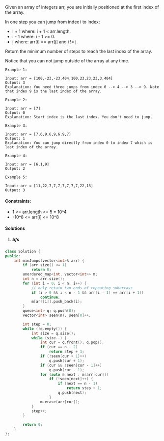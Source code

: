 Given an array of integers arr, you are initially positioned at the first index of the array.

In one step you can jump from index i to index:

-    i + 1 where: i + 1 < arr.length.
-    i - 1 where: i - 1 >= 0.
-    j where: arr[i] == arr[j] and i != j.

Return the minimum number of steps to reach the last index of the array.

Notice that you can not jump outside of the array at any time.

 

```
Example 1:

Input: arr = [100,-23,-23,404,100,23,23,23,3,404]
Output: 3
Explanation: You need three jumps from index 0 --> 4 --> 3 --> 9. Note that index 9 is the last index of the array.

Example 2:

Input: arr = [7]
Output: 0
Explanation: Start index is the last index. You don't need to jump.

Example 3:

Input: arr = [7,6,9,6,9,6,9,7]
Output: 1
Explanation: You can jump directly from index 0 to index 7 which is last index of the array.

Example 4:

Input: arr = [6,1,9]
Output: 2

Example 5:

Input: arr = [11,22,7,7,7,7,7,7,7,22,13]
Output: 3
```

 

#### Constraints:

-    1 <= arr.length <= 5 * 10^4
-    -10^8 <= arr[i] <= 10^8


#### Solutions

1. ##### bfs

```c++
class Solution {
public:
    int minJumps(vector<int>& arr) {
        if (arr.size() <= 1)
            return 0;
        unordered_map<int, vector<int>> m;
        int n = arr.size();
        for (int i = 0; i < n; i++) {
            // only retain two ends of repeating subarrays
            if (i > 0 && i < n - 1 && arr[i - 1] == arr[i + 1])
                continue;
            m[arr[i]].push_back(i);
        }
        queue<int> q; q.push(0);
        vector<int> seen(n); seen[0]++;

        int step = 0;
        while (!q.empty()) {
            int size = q.size();
            while (size--) {
                int cur = q.front(); q.pop();
                if (cur == n - 2)
                    return step + 1;
                if (!seen[cur + 1]++)
                    q.push(cur + 1);
                if (cur && !seen[cur - 1]++)
                    q.push(cur - 1);
                for (auto & next : m[arr[cur]])
                    if (!seen[next]++) {
                        if (next == n - 1)
                            return step + 1;
                        q.push(next);
                    }
                m.erase(arr[cur]);
            }
            step++;
        }
        
        return 0;
    }
};
```